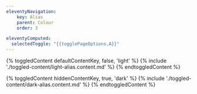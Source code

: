 ```yaml
---
eleventyNavigation:
    key: Alias
    parent: Colour
    order: 3

eleventyComputed:
  selectedToggle: "{{togglePageOptions.A}}"
---
```


{% toggledContent defaultContentKey, false, 'light' %}
    {% include './toggled-content/light-alias.content.md' %}
{% endtoggledContent %}


{% toggledContent hiddenContentKey, true, 'dark' %}
    {% include './toggled-content/dark-alias.content.md' %}
{% endtoggledContent %}

